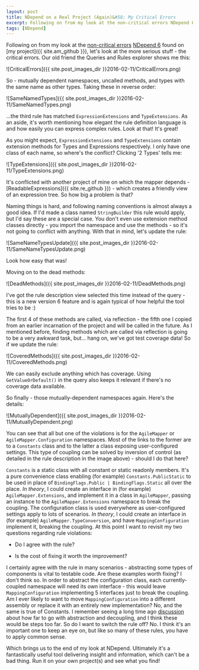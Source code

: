 ```yaml
---
layout: post
title: NDepend on a Real Project (Again)&#58; My Critical Errors
excerpt: Following on from my look at the non-critical errors NDepend 6 told me about on my project, here's a look at the more serious stuff - the critical errors.
tags: [NDepend]
---
```


Following on from my look at the [non-critical errors](/ndepend-non-critical-errors-real-project) 
[NDepend 6](https://www.ndepend.com/ndepend-v6) found on [my project]({{ site.am_github }}), 
let's look at the more serious stuff - the critical errors. Our old friend the Queries and Rules 
explorer shows me this:

![CriticalErrors]({{ site.post_images_dir }}2016-02-11/CriticalErrors.png)

So - mutually dependent namespaces, uncalled methods, and types with the same name as other types. Taking these in reverse order:

![SameNamedTypes]({{ site.post_images_dir }}2016-02-11/SameNamedTypes.png)

...the third rule has matched `ExpressionExtensions` and `TypeExtensions`. As an aside, it's 
worth mentioning how elegant the rule definition language is and how easily you can express complex
rules. Look at that! It's great!

As you might expect, `ExpressionExtensions` and `TypeExtensions` contain extension methods for 
Types and Expressions respectively. I only have one class of each name, so where's the conflict? 
Clicking '2 Types' tells me:

![TypeExtensions]({{ site.post_images_dir }}2016-02-11/TypeExtensions.png)

It's conflicted with another project of mine on which the mapper depends - 
[ReadableExpressions]({{ site.re_github }}) - which creates a friendly view of an expression tree.
So how big a problem is that?

Naming things is hard, and following naming conventions is almost always a good idea. If I'd made a 
class named `StringBuilder` this rule would apply, but I'd say these are a special case. You don't
even use extension method classes directly - you import the namespace and use the methods - so it's
not going to conflict with anything. With that in mind, let's update the rule:

![SameNameTypesUpdate]({{ site.post_images_dir }}2016-02-11/SameNameTypesUpdate.png)

Look how easy that was!

Moving on to the dead methods:

![DeadMethods]({{ site.post_images_dir }}2016-02-11/DeadMethods.png)

I've got the rule description view selected this time instead of the query - this is a new version 
6 feature and is again typical of how helpful the tool tries to be :) 

The first 4 of these methods are called, via reflection - the fifth one I copied from an earlier 
incarnation of the project and will be called in the future. As I mentioned before, finding methods
which are called via reflection is going to be a very awkward task, but... hang on, we've got test 
coverage data! So if we update the rule:

![CoveredMethods]({{ site.post_images_dir }}2016-02-11/CoveredMethods.png)

We can easily exclude anything which has coverage. Using `GetValueOrDefault()` in the query also 
keeps it relevant if there's no coverage data available.

So finally - those mutually-dependent namespaces again. Here's the details:

![MutuallyDependent]({{ site.post_images_dir }}2016-02-11/MutuallyDependent.png)

You can see that all but one of the violations is for the `AgileMapper` or 
`AgileMapper.Configuration` namespaces. Most of the links to the former are to a `Constants` 
class and to the latter a class exposing user-configured settings. This type of coupling can be 
solved by inversion of control (as detailed in the rule description in the image above) - should I 
do that here?

`Constants` is a static class with all constant or static readonly members. It's a pure convenience 
class enabling (for example) `Constants.PublicStatic` to be used in place of 
`BindingFlags.Public | BindingFlags.Static` all over the place. *In theory*, I could create an 
interface in (for example) `AgileMapper.Extensions`, and implement it in a class in `AgileMapper`,
passing an instance to the `AgileMapper.Extensions` namespace to break the coupling. The 
configuration class is used everywhere as user-configured settings apply to lots of scenarios. *In 
theory*, I could create an interface in (for example) `AgileMapper.TypeConversion`, and have 
`MappingConfiguration` implement it, breaking the coupling. At this point I want to revisit my two 
questions regarding rule violations:

- Do I agree with the rule?

- Is the cost of fixing it worth the improvement?

I certainly agree with the rule in many scenarios - abstracting some types of components is vital to 
testable code. Are these examples worth fixing? I don't think so. In order to abstract the 
configuration class, each currently-coupled namespace will need its own interface - this would 
leave `MappingConfiguration` implementing 5 interfaces just to break the coupling. Am I ever 
likely to want to move `MappingConfiguration` into a different assembly or replace it with an 
entirely new implementation? No, and the same is true of Constants. I remember seeing a long time 
ago [discussion](https://lostechies.com/jimmybogard/2012/08/30/evolutionary-project-structure) about 
how far to go with abstraction and decoupling, and I think these would be steps too far. So do I 
want to switch the rule off? No. I think it's an important one to keep an eye on, but like so many
of these rules, you have to apply common sense.

Which brings us to the end of my look at NDepend. Ultimately it's a fantastically useful tool 
delivering insight and information, which can't be a bad thing. Run it on your own project(s) and 
see what you find!